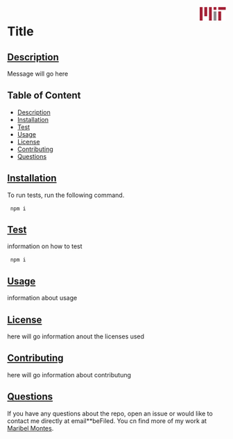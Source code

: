 
<img align="right" width="60" alt="MIT Logo" src="../Assets/pictures/MIT-logo.png" >

# Title

## [Description](#description)

Message will go here

## Table of Content

* [Description](#description)
* [Installation](#installation)
* [Test](#test)
* [Usage](#usage)
* [License](#license)
* [Contributing](#contributing)
* [Questions](#questions)


## [Installation](#installation)
To run tests, run the following command.

```shell
 npm i
``` 

## [Test](#test)
information on how to test 

```shell
 npm i
``` 

## [Usage](#usage)

information about usage

## [License](#license)

here will go information anout the licenses used

## [Contributing](#contributing)

here will go information about contributung

## [Questions](#questions)

If you have any questions about the repo, open an issue or would like to contact me directly at email**beFiled. You cn find more of my work at [Maribel Montes](https://github.com/REPLACEMaryMD98).